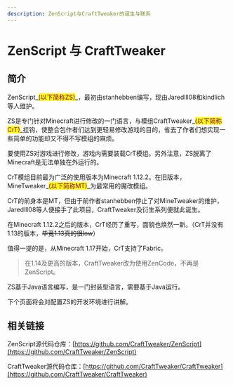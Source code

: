 ```yaml
---
description: ZenScript与CraftTweaker的诞生与联系
---
```


# ZenScript 与 CraftTweaker

## **简介**

ZenScript_<mark style="color:purple;">(以下简称ZS)</mark>_，最初由stanhebben编写，现由Jaredlll08和kindlich等人维护。

ZS是专门针对Minecraft进行修改的一门语言，与模组CraftTweaker_<mark style="color:purple;">(以下简称CrT)</mark>_挂钩，使整合包作者们达到更轻易修改游戏的目的，省去了作者们想实现一些简单的功能却又不得不写模组的麻烦。

要使用ZS对游戏进行修改，游戏内需要装载CrT模组。另外注意，ZS脱离了Minecraft是无法单独在外运行的。

CrT模组目前最为广泛的使用版本为Minecraft 1.12.2。在旧版本，MineTweaker_<mark style="color:purple;">(以下简称MT)</mark>_为最常用的魔改模组。

CrT的前身本是MT，但由于前作者stanhebben停止了对MineTweaker的维护，Jaredlll08等人便接手了此项目，CraftTweaker及衍生系列便就此诞生。

在Minecraft 1.12.2之后的版本，CrT经历了重写，面貌也焕然一新。（CrT并没有1.13的版本，~~毕竟1.13真的很low~~）

值得一提的是，从Minecraft 1.17开始，CrT支持了Fabric。

> 在1.14及更高的版本，CraftTweaker改为使用ZenCode，不再是ZenScript。
>

ZS基于Java语言编写，是一门封装型语言，需要基于Java运行。

下个页面将会对配置ZS的开发环境进行讲解。

## 相关链接

ZenScript源代码仓库：[https://github.com/CraftTweaker/ZenScript](https://github.com/CraftTweaker/ZenScript)

CraftTweaker源代码仓库：[https://github.com/CraftTweaker/CraftTweaker](https://github.com/CraftTweaker/CraftTweaker)
